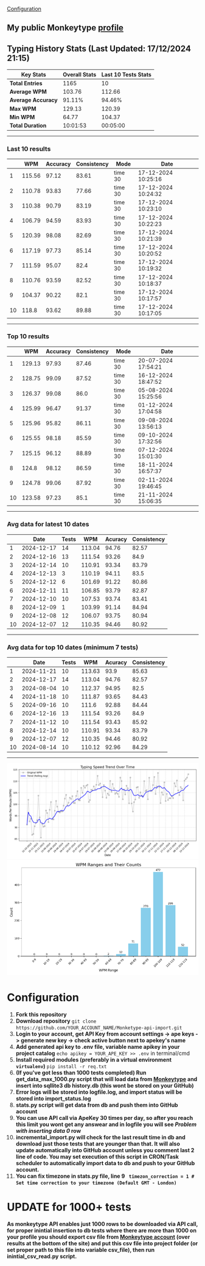 
[Configuration](#configuration)
## My public Monkeytype [profile](https://monkeytype.com/profile/zp14)


        
## Typing History Stats (Last Updated: 17/12/2024 21:15)

| **Key Stats**               | **Overall Stats**       | **Last 10 Tests Stats**  |
|--------------------------|-------------------------|--------------------------|
| **Total Entries**        | 1165           | 10                       |
| **Average WPM**          | 103.76           | 112.66    |
| **Average Accuracy**     | 91.11%          | 94.46%   |
| **Max WPM**              | 129.13               | 120.39        |
| **Min WPM**              | 64.77               | 104.37                        |
| **Total Duration**       | 10:01:53        | 00:05:00                        |


---

### Last 10 results

| | WPM | Accuracy | Consistency | Mode | Date |
| --- | --- | -------- | ----------- | ---- | --------- |
| 1 | 115.56 | 97.12 | 83.61 | time 30 | 17-12-2024 10:25:16 |
| 2 | 110.78 | 93.83 | 77.66 | time 30 | 17-12-2024 10:24:32 |
| 3 | 110.38 | 90.79 | 83.19 | time 30 | 17-12-2024 10:23:10 |
| 4 | 106.79 | 94.59 | 83.93 | time 30 | 17-12-2024 10:22:23 |
| 5 | 120.39 | 98.08 | 82.69 | time 30 | 17-12-2024 10:21:39 |
| 6 | 117.19 | 97.73 | 85.14 | time 30 | 17-12-2024 10:20:52 |
| 7 | 111.59 | 95.07 | 82.4 | time 30 | 17-12-2024 10:19:32 |
| 8 | 110.76 | 93.59 | 82.52 | time 30 | 17-12-2024 10:18:37 |
| 9 | 104.37 | 90.22 | 82.1 | time 30 | 17-12-2024 10:17:57 |
| 10 | 118.8 | 93.62 | 89.88 | time 30 | 17-12-2024 10:17:05 |


 --- 

### Top 10 results

| | WPM | Accuracy | Consistency | Mode | Date |
| --- | --- | -------- | ----------- | ---- | --------- |
| 1 | 129.13 | 97.93 | 87.46 | time 30 | 20-07-2024 17:54:21 |
| 2 | 128.75 | 99.09 | 87.52 | time 30 | 16-12-2024 18:47:52 |
| 3 | 126.37 | 99.08 | 86.0 | time 30 | 05-08-2024 15:25:56 |
| 4 | 125.99 | 96.47 | 91.37 | time 30 | 01-12-2024 17:04:58 |
| 5 | 125.96 | 95.82 | 86.11 | time 30 | 09-08-2024 13:56:13 |
| 6 | 125.55 | 98.18 | 85.59 | time 30 | 09-10-2024 17:32:56 |
| 7 | 125.15 | 96.12 | 88.89 | time 30 | 07-12-2024 15:01:30 |
| 8 | 124.8 | 98.12 | 86.59 | time 30 | 18-11-2024 16:57:37 |
| 9 | 124.78 | 99.06 | 87.92 | time 30 | 02-11-2024 19:46:45 |
| 10 | 123.58 | 97.23 | 85.1 | time 30 | 21-11-2024 15:06:35 |


 --- 

### Avg data for latest 10 dates

| | Date | Tests | WPM | Acuracy | Consistency |
| --- | --- | -------- | ----------- | ---- | --------- |
| 1 | 2024-12-17 | 14 | 113.04 | 94.76 | 82.57 |
| 2 | 2024-12-16 | 13 | 111.54 | 93.26 | 84.9 |
| 3 | 2024-12-14 | 10 | 110.91 | 93.34 | 83.79 |
| 4 | 2024-12-13 | 3 | 110.19 | 94.11 | 83.5 |
| 5 | 2024-12-12 | 6 | 101.69 | 91.22 | 80.86 |
| 6 | 2024-12-11 | 11 | 106.85 | 93.79 | 82.87 |
| 7 | 2024-12-10 | 10 | 107.53 | 93.74 | 83.41 |
| 8 | 2024-12-09 | 1 | 103.99 | 91.14 | 84.94 |
| 9 | 2024-12-08 | 12 | 106.07 | 93.75 | 80.94 |
| 10 | 2024-12-07 | 12 | 110.35 | 94.46 | 80.92 |


 --- 

### Avg data for top 10 dates (minimum 7 tests)

| | Date | Tests | WPM | Acuracy | Consistency |
| --- | --- | -------- | ----------- | ---- | --------- |
| 1 | 2024-11-21 | 10 | 113.63 | 93.9 | 85.63 |
| 2 | 2024-12-17 | 14 | 113.04 | 94.76 | 82.57 |
| 3 | 2024-08-04 | 10 | 112.37 | 94.95 | 82.5 |
| 4 | 2024-11-18 | 10 | 111.87 | 93.65 | 84.43 |
| 5 | 2024-09-16 | 10 | 111.6 | 92.88 | 84.44 |
| 6 | 2024-12-16 | 13 | 111.54 | 93.26 | 84.9 |
| 7 | 2024-11-12 | 10 | 111.54 | 93.43 | 85.92 |
| 8 | 2024-12-14 | 10 | 110.91 | 93.34 | 83.79 |
| 9 | 2024-12-07 | 12 | 110.35 | 94.46 | 80.92 |
| 10 | 2024-08-14 | 10 | 110.12 | 92.96 | 84.29 |


 --- 


        
![speed trend](typing_speed_trend.png)
![counted chart](count_tests.png)
# Configuration
1. **Fork this repository** 
2. **Download repository** `git clone https://github.com/YOUR_ACCOUNT_NAME/Monketype-api-import.git`
3. **Login to your account, get API Key from account settings -> ape keys -> generate new key -> check active button next to apekey's name**
4. **Add generated api key to .env file, variable name apikey in your project catalog**  `echo apikey = YOUR_APE_KEY >> .env` in terminal/cmd
5. **Install required modules (preferably in a virtual environment `virtualenv`)** `pip install -r req.txt`
6. **(If you've got less than 1000 tests completed) Run get_data_max_1000.py script that will load data from [Monkeytype](https://monkeytype.com/) and insert into sqllite3 db history.db (this wont be stored on your GitHub)**
7. **Error logs will be stored into logfile.log, and import status will be stored into import_status.log**
8. **stats.py script will get data from db and push them into GitHub account**
9. **You can use API call via ApeKey 30 times per day, so after you reach this limit you wont get any answear and in logfile you will see *Problem with inserting data 0* row**
10. **incremental_import.py will check for the last result time in db and download just those tests that are younger than that. It will also update automatically into GitHub account unless you comment last 2 line of code. You may set execution of this script in CRON/Task scheduler to automatically import data to db and push to your GitHub account.**
11. **You can fix timezone in stats.py file, line 9 ` timezon_correction = 1 # Set time correction to your timezone (Default GMT - London)`**
# UPDATE for 1000+ tests
    
**As monkeytype API enables just 1000 rows to be downloaded via API call, for proper inintial insertion to db tests where there are more than 1000 on your profile
you should export csv file from [Monkeytype account](https://monkeytype.com/account) (over results at the bottom of the site)
and put this csv file into project folder (or set proper path to this file into variable csv_file), then run inintial_csv_read.py script.**
    